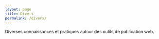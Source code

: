 ```yaml
---
layout: page
title: Divers
permalink: /divers/
---
```


Diverses connaissances et pratiques autour des outils de publication web.

